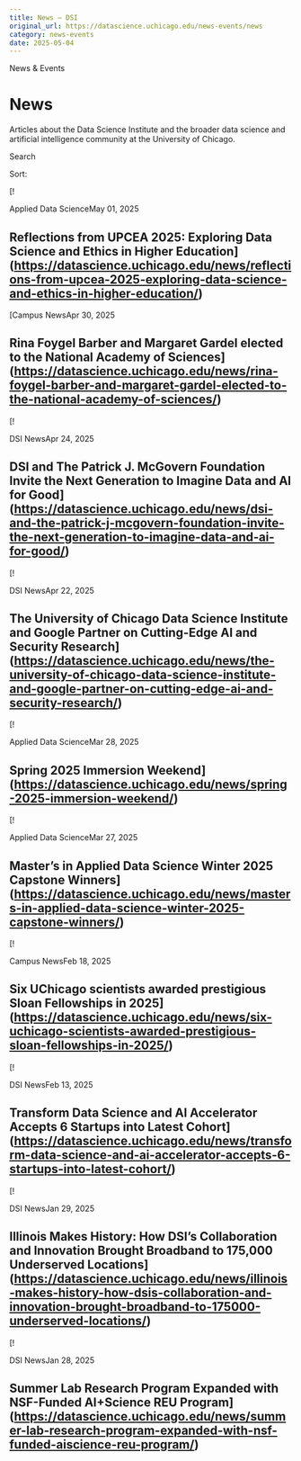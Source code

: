 ```yaml
---
title: News – DSI
original_url: https://datascience.uchicago.edu/news-events/news
category: news-events
date: 2025-05-04
---
```


<!-- Table-like structure detected -->

News & Events

# News

Articles about the Data Science Institute and the broader data science and artificial intelligence community at the University of Chicago.

Search

Sort:

<!-- Table-like structure detected -->

<!-- Table-like structure detected -->

[!

Applied Data ScienceMay 01, 2025

## Reflections from UPCEA 2025: Exploring Data Science and Ethics in Higher Education](https://datascience.uchicago.edu/news/reflections-from-upcea-2025-exploring-data-science-and-ethics-in-higher-education/)
[Campus NewsApr 30, 2025

## Rina Foygel Barber and Margaret Gardel elected to the National Academy of Sciences](https://datascience.uchicago.edu/news/rina-foygel-barber-and-margaret-gardel-elected-to-the-national-academy-of-sciences/)
[!

DSI NewsApr 24, 2025

## DSI and The Patrick J. McGovern Foundation Invite the Next Generation to Imagine Data and AI for Good](https://datascience.uchicago.edu/news/dsi-and-the-patrick-j-mcgovern-foundation-invite-the-next-generation-to-imagine-data-and-ai-for-good/)
[!

DSI NewsApr 22, 2025

## The University of Chicago Data Science Institute and Google Partner on Cutting-Edge AI and Security Research](https://datascience.uchicago.edu/news/the-university-of-chicago-data-science-institute-and-google-partner-on-cutting-edge-ai-and-security-research/)
[!

Applied Data ScienceMar 28, 2025

## Spring 2025 Immersion Weekend](https://datascience.uchicago.edu/news/spring-2025-immersion-weekend/)
[!

Applied Data ScienceMar 27, 2025

## Master’s in Applied Data Science Winter 2025 Capstone Winners](https://datascience.uchicago.edu/news/masters-in-applied-data-science-winter-2025-capstone-winners/)
[!

Campus NewsFeb 18, 2025

## Six UChicago scientists awarded prestigious Sloan Fellowships in 2025](https://datascience.uchicago.edu/news/six-uchicago-scientists-awarded-prestigious-sloan-fellowships-in-2025/)
[!

DSI NewsFeb 13, 2025

## Transform Data Science and AI Accelerator Accepts 6 Startups into Latest Cohort](https://datascience.uchicago.edu/news/transform-data-science-and-ai-accelerator-accepts-6-startups-into-latest-cohort/)
[!

DSI NewsJan 29, 2025

## Illinois Makes History: How DSI’s Collaboration and Innovation Brought Broadband to 175,000 Underserved Locations](https://datascience.uchicago.edu/news/illinois-makes-history-how-dsis-collaboration-and-innovation-brought-broadband-to-175000-underserved-locations/)
[!

DSI NewsJan 28, 2025

## Summer Lab Research Program Expanded with NSF-Funded AI+Science REU Program](https://datascience.uchicago.edu/news/summer-lab-research-program-expanded-with-nsf-funded-aiscience-reu-program/)